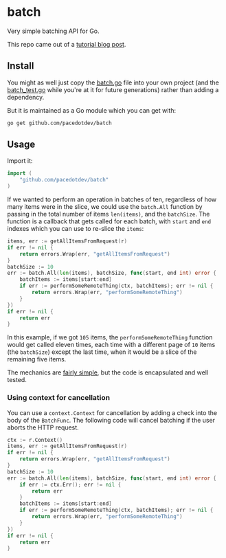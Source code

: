# batch

Very simple batching API for Go.

This repo came out of a [tutorial blog post](https://pace.dev/blog/2020/02/13/batching-operations-in-go-by-mat-ryer).

## Install

You might as well just copy the [batch.go](https://github.com/pacedotdev/batch/blob/master/batch.go) file into your own project (and the [batch_test.go](https://github.com/pacedotdev/batch/blob/master/batch_test.go) while you're at it for future generations) rather than adding a dependency.

But it is maintained as a Go module which you can get with:

```bash
go get github.com/pacedotdev/batch
```

## Usage

Import it:

```go
import (
	"github.com/pacedotdev/batch"
)
```

If we wanted to perform an operation in batches of ten, regardless of how many items were in the slice, we could use the `batch.All` function by passing in the total number of items `len(items)`, and the `batchSize`. The function is a callback that gets called for each batch, with `start` and `end` indexes which you can use to re-slice the `items`:

```go
items, err := getAllItemsFromRequest(r)
if err != nil {
	return errors.Wrap(err, "getAllItemsFromRequest")
}
batchSize := 10
err := batch.All(len(items), batchSize, func(start, end int) error {
	batchItems := items[start:end]
	if err := performSomeRemoteThing(ctx, batchItems); err != nil {
		return errors.Wrap(err, "performSomeRemoteThing")
	}
})
if err != nil {
	return err
}
```

In this example, if we got `105` items, the `performSomeRemoteThing` function would get called eleven times, each time with a different page of `10` items (the `batchSize`) except the last time, when it would be a slice of the remaining five items.

The mechanics are [fairly simple](https://github.com/pacedotdev/batch/blob/master/batch.go), but the code is encapsulated and well tested.

### Using context for cancellation

You can use a `context.Context` for cancellation by adding a check into the body of the `BatchFunc`. The following code will cancel batching if the user aborts the HTTP request.

```go
ctx := r.Context()
items, err := getAllItemsFromRequest(r)
if err != nil {
	return errors.Wrap(err, "getAllItemsFromRequest")
}
batchSize := 10
err := batch.All(len(items), batchSize, func(start, end int) error {
	if err := ctx.Err(); err != nil {
		return err
	}
	batchItems := items[start:end]
	if err := performSomeRemoteThing(ctx, batchItems); err != nil {
		return errors.Wrap(err, "performSomeRemoteThing")
	}
})
if err != nil {
	return err
}
```
